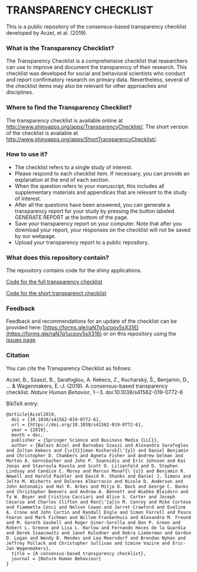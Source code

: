 # TRANSPARENCY CHECKLIST

This is a public repository of the consensus-based transparency checklist developed by Aczel, et al. (2019).

### What is the Transparency Checklist?

The Transparency Checklist is a comprehensive checklist that researchers can use to improve and document the transparency of their research. This checklist was developed for social and behavioral scientists who conduct and report confirmatory research on primary data. Nevertheless, several of the checklist items may also be relevant for other approaches and disciplines. 

### Where to find the Transparency Checklist?

The transparency checklist is available online at http://www.shinyapps.org/apps/TransparencyChecklist/. The short version of the checklist is available at http://www.shinyapps.org/apps/ShortTransparencyChecklist/.

### How to use it?

- The checklist refers to a single study of interest.
- Please respond to each checklist item. If necessary, you can provide an explanation at the end of each section. 
- When the question refers to your manuscript, this includes all supplementary materials and appendices that are relevant to the study of interest.
- After all the questions have been answered, you can generate a transparency report for your study by pressing the button labeled GENERATE REPORT at the bottom of the page. 
- Save your transparency report on your computer. Note that after you download your report, your responses on the checklist will not be saved by our webpage.
- Upload your transparency report to a public repository. 

### What does this repository contain?

The repository contains code for the shiny applications. 

[Code for the full transparency checklist](TransparencyChecklist/)

[Code for the short transparenct checklist](ShortTransparencyChecklist/)


### Feedback

Feedback and recommendations for an update of the checklist can be provided here: [https://forms.gle/raN7q1ucpov5sX316](https://forms.gle/raN7q1ucpov5sX316) or on this repository using the [issues page](https://github.com/BalazsAczel/TransparencyChecklist/issues).


### Citation

You can cite the Transparency Checklist as follows: 

Aczel, B., Szaszi, B., Sarafoglou, A. Kekecs, Z., Kucharský, Š., Benjamin, D., ... & Wagenmakers, E.-J. (2019). A consensus-based transparency checklist. *Nature Human Behavior*, 1--3. doi:10.1038/s41562-019-0772-6

BibTeX entry:

```
@article{Aczel2019,
  doi = {10.1038/s41562-019-0772-6},
  url = {https://doi.org/10.1038/s41562-019-0772-6},
  year = {2019},
  month = dec,
  publisher = {Springer Science and Business Media {LLC}},
  author = {Balazs Aczel and Barnabas Szaszi and Alexandra Sarafoglou and Zoltan Kekecs and {\v{S}}imon Kucharsk{\'{y}} and Daniel Benjamin and Christopher D. Chambers and Agneta Fisher and Andrew Gelman and Morton A. Gernsbacher and John P. Ioannidis and Eric Johnson and Kai Jonas and Stavroula Kousta and Scott O. Lilienfeld and D. Stephen Lindsay and Candice C. Morey and Marcus Monaf{\`{o}} and Benjamin R. Newell and Harold Pashler and David R. Shanks and Daniel J. Simons and Jelte M. Wicherts and Dolores Albarracin and Nicole D. Anderson and John Antonakis and Hal R. Arkes and Mitja D. Back and George C. Banks and Christopher Beevers and Andrew A. Bennett and Wiebke Bleidorn and Ty W. Boyer and Cristina Cacciari and Alice S. Carter and Joseph Cesario and Charles Clifton and Ron{\'{a}}n M. Conroy and Mike Cortese and Fiammetta Cosci and Nelson Cowan and Jarret Crawford and Eveline A. Crone and John Curtin and Randall Engle and Simon Farrell and Pasco Fearon and Mark Fichman and Willem Frankenhuis and Alexandra M. Freund and M. Gareth Gaskell and Roger Giner-Sorolla and Don P. Green and Robert L. Greene and Lisa L. Harlow and Fernando Hoces de la Guardia and Derek Isaacowitz and Janet Kolodner and Debra Lieberman and Gordon D. Logan and Wendy B. Mendes and Lea Moersdorf and Brendan Nyhan and Jeffrey Pollack and Christopher Sullivan and Simine Vazire and Eric-Jan Wagenmakers},
  title = {A consensus-based transparency checklist},
  journal = {Nature Human Behaviour}
}
```